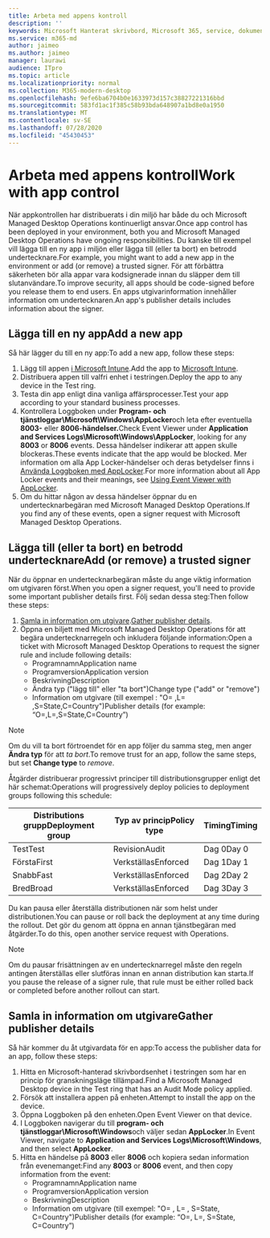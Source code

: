 ```yaml
---
title: Arbeta med appens kontroll
description: ''
keywords: Microsoft Hanterat skrivbord, Microsoft 365, service, dokumentation
ms.service: m365-md
author: jaimeo
ms.author: jaimeo
manager: laurawi
audience: ITpro
ms.topic: article
ms.localizationpriority: normal
ms.collection: M365-modern-desktop
ms.openlocfilehash: 9efe6ba6704b0e1633973d157c38827221316bbd
ms.sourcegitcommit: 583fd1ac1f385c58b93bda648907a1bd8e0a1950
ms.translationtype: MT
ms.contentlocale: sv-SE
ms.lasthandoff: 07/28/2020
ms.locfileid: "45430453"
---
```

# <a name="work-with-app-control"></a><span data-ttu-id="96288-103">Arbeta med appens kontroll</span><span class="sxs-lookup"><span data-stu-id="96288-103">Work with app control</span></span>

<span data-ttu-id="96288-104">När appkontrollen har distribuerats i din miljö har både du och Microsoft Managed Desktop Operations kontinuerligt ansvar.</span><span class="sxs-lookup"><span data-stu-id="96288-104">Once app control has been deployed in your environment, both you and Microsoft Managed Desktop Operations have ongoing responsibilities.</span></span> <span data-ttu-id="96288-105">Du kanske till exempel vill lägga till en ny app i miljön eller lägga till (eller ta bort) en betrodd undertecknare.</span><span class="sxs-lookup"><span data-stu-id="96288-105">For example, you might want to add a new app in the environment or add (or remove) a trusted signer.</span></span> <span data-ttu-id="96288-106">För att förbättra säkerheten bör alla appar vara kodsignerade innan du släpper dem till slutanvändare.</span><span class="sxs-lookup"><span data-stu-id="96288-106">To improve security, all apps should be code-signed before you release them to end users.</span></span> <span data-ttu-id="96288-107">En apps utgivarinformation innehåller information om undertecknaren.</span><span class="sxs-lookup"><span data-stu-id="96288-107">An app's publisher details includes information about the signer.</span></span>


## <a name="add-a-new-app"></a><span data-ttu-id="96288-108">Lägga till en ny app</span><span class="sxs-lookup"><span data-stu-id="96288-108">Add a new app</span></span>

<span data-ttu-id="96288-109">Så här lägger du till en ny app:</span><span class="sxs-lookup"><span data-stu-id="96288-109">To add a new app, follow these steps:</span></span>

1. <span data-ttu-id="96288-110">Lägg till appen [i Microsoft Intune](https://docs.microsoft.com/mem/intune/apps/apps-win32-app-management).</span><span class="sxs-lookup"><span data-stu-id="96288-110">Add the app to [Microsoft Intune](https://docs.microsoft.com/mem/intune/apps/apps-win32-app-management).</span></span>
2. <span data-ttu-id="96288-111">Distribuera appen till valfri enhet i testringen.</span><span class="sxs-lookup"><span data-stu-id="96288-111">Deploy the app to any device in the Test ring.</span></span> 
3. <span data-ttu-id="96288-112">Testa din app enligt dina vanliga affärsprocesser.</span><span class="sxs-lookup"><span data-stu-id="96288-112">Test your app according to your standard business processes.</span></span> 
4. <span data-ttu-id="96288-113">Kontrollera Loggboken under **Program- och tjänstloggar\Microsoft\Windows\AppLocker**och leta efter eventuella **8003-** eller **8006-händelser.**</span><span class="sxs-lookup"><span data-stu-id="96288-113">Check Event Viewer under **Application and Services Logs\Microsoft\Windows\AppLocker**, looking for any **8003** or **8006** events.</span></span> <span data-ttu-id="96288-114">Dessa händelser indikerar att appen skulle blockeras.</span><span class="sxs-lookup"><span data-stu-id="96288-114">These events indicate that the app would be blocked.</span></span> <span data-ttu-id="96288-115">Mer information om alla App Locker-händelser och deras betydelser finns i [Använda Loggboken med AppLocker](https://docs.microsoft.com/windows/security/threat-protection/windows-defender-application-control/applocker/using-event-viewer-with-applocker).</span><span class="sxs-lookup"><span data-stu-id="96288-115">For more information about all App Locker events and their meanings, see [Using Event Viewer with AppLocker](https://docs.microsoft.com/windows/security/threat-protection/windows-defender-application-control/applocker/using-event-viewer-with-applocker).</span></span>
5. <span data-ttu-id="96288-116">Om du hittar någon av dessa händelser öppnar du en undertecknarbegäran med Microsoft Managed Desktop Operations.</span><span class="sxs-lookup"><span data-stu-id="96288-116">If you find any of these events, open a signer request with Microsoft Managed Desktop Operations.</span></span>

## <a name="add-or-remove-a-trusted-signer"></a><span data-ttu-id="96288-117">Lägga till (eller ta bort) en betrodd undertecknare</span><span class="sxs-lookup"><span data-stu-id="96288-117">Add (or remove) a trusted signer</span></span>

<span data-ttu-id="96288-118">När du öppnar en undertecknarbegäran måste du ange viktig information om utgivaren först.</span><span class="sxs-lookup"><span data-stu-id="96288-118">When you open a signer request, you'll need to provide some important publisher details first.</span></span> <span data-ttu-id="96288-119">Följ sedan dessa steg:</span><span class="sxs-lookup"><span data-stu-id="96288-119">Then follow these steps:</span></span>

1. <span data-ttu-id="96288-120">[Samla in information om utgivare](#gather-publisher-details).</span><span class="sxs-lookup"><span data-stu-id="96288-120">[Gather publisher details](#gather-publisher-details).</span></span>
2. <span data-ttu-id="96288-121">Öppna en biljett med Microsoft Managed Desktop Operations för att begära undertecknarregeln och inkludera följande information:</span><span class="sxs-lookup"><span data-stu-id="96288-121">Open a ticket with Microsoft Managed Desktop Operations to request the signer rule and include following details:</span></span>  
    - <span data-ttu-id="96288-122">Programnamn</span><span class="sxs-lookup"><span data-stu-id="96288-122">Application name</span></span> 
    - <span data-ttu-id="96288-123">Programversion</span><span class="sxs-lookup"><span data-stu-id="96288-123">Application version</span></span> 
    - <span data-ttu-id="96288-124">Beskrivning</span><span class="sxs-lookup"><span data-stu-id="96288-124">Description</span></span> 
    - <span data-ttu-id="96288-125">Ändra typ ("lägg till" eller "ta bort")</span><span class="sxs-lookup"><span data-stu-id="96288-125">Change type ("add" or "remove")</span></span>  
    - <span data-ttu-id="96288-126">Information om utgivare (till exempel : "O= <publisher name> ,L= <location> ,S=State,C=Country")</span><span class="sxs-lookup"><span data-stu-id="96288-126">Publisher details (for example: “O=<publisher name>,L=<location>,S=State,C=Country”)</span></span> 

> [!NOTE]
> <span data-ttu-id="96288-127">Om du vill ta bort förtroendet för en app följer du samma steg, men anger **Ändra typ** för att *ta bort*.</span><span class="sxs-lookup"><span data-stu-id="96288-127">To remove trust for an app, follow the same steps, but set **Change type** to *remove*.</span></span>

<span data-ttu-id="96288-128">Åtgärder distribuerar progressivt principer till distributionsgrupper enligt det här schemat:</span><span class="sxs-lookup"><span data-stu-id="96288-128">Operations will progressively deploy policies to deployment groups following this schedule:</span></span>


|<span data-ttu-id="96288-129">Distributions grupp</span><span class="sxs-lookup"><span data-stu-id="96288-129">Deployment group</span></span>  |<span data-ttu-id="96288-130">Typ av princip</span><span class="sxs-lookup"><span data-stu-id="96288-130">Policy type</span></span>  |<span data-ttu-id="96288-131">Timing</span><span class="sxs-lookup"><span data-stu-id="96288-131">Timing</span></span>  |
|---------|---------|---------|
|<span data-ttu-id="96288-132">Test</span><span class="sxs-lookup"><span data-stu-id="96288-132">Test</span></span>     |  <span data-ttu-id="96288-133">Revision</span><span class="sxs-lookup"><span data-stu-id="96288-133">Audit</span></span>       |  <span data-ttu-id="96288-134">Dag 0</span><span class="sxs-lookup"><span data-stu-id="96288-134">Day 0</span></span>       |
|<span data-ttu-id="96288-135">Första</span><span class="sxs-lookup"><span data-stu-id="96288-135">First</span></span>     | <span data-ttu-id="96288-136">Verkställas</span><span class="sxs-lookup"><span data-stu-id="96288-136">Enforced</span></span>        | <span data-ttu-id="96288-137">Dag 1</span><span class="sxs-lookup"><span data-stu-id="96288-137">Day 1</span></span>        |
|<span data-ttu-id="96288-138">Snabb</span><span class="sxs-lookup"><span data-stu-id="96288-138">Fast</span></span>     | <span data-ttu-id="96288-139">Verkställas</span><span class="sxs-lookup"><span data-stu-id="96288-139">Enforced</span></span>        |  <span data-ttu-id="96288-140">Dag 2</span><span class="sxs-lookup"><span data-stu-id="96288-140">Day 2</span></span>       |
|<span data-ttu-id="96288-141">Bred</span><span class="sxs-lookup"><span data-stu-id="96288-141">Broad</span></span>     | <span data-ttu-id="96288-142">Verkställas</span><span class="sxs-lookup"><span data-stu-id="96288-142">Enforced</span></span>        |  <span data-ttu-id="96288-143">Dag 3</span><span class="sxs-lookup"><span data-stu-id="96288-143">Day 3</span></span>       |


<span data-ttu-id="96288-144">Du kan pausa eller återställa distributionen när som helst under distributionen.</span><span class="sxs-lookup"><span data-stu-id="96288-144">You can pause or roll back the deployment at any time during the rollout.</span></span> <span data-ttu-id="96288-145">Det gör du genom att öppna en annan tjänstbegäran med åtgärder.</span><span class="sxs-lookup"><span data-stu-id="96288-145">To do this, open another service request with Operations.</span></span>

> [!NOTE]
> <span data-ttu-id="96288-146">Om du pausar frisättningen av en undertecknarregel måste den regeln antingen återställas eller slutföras innan en annan distribution kan starta.</span><span class="sxs-lookup"><span data-stu-id="96288-146">If you pause the release of a signer rule, that rule must be either rolled back or completed before another rollout can start.</span></span>

## <a name="gather-publisher-details"></a><span data-ttu-id="96288-147">Samla in information om utgivare</span><span class="sxs-lookup"><span data-stu-id="96288-147">Gather publisher details</span></span>

<span data-ttu-id="96288-148">Så här kommer du åt utgivardata för en app:</span><span class="sxs-lookup"><span data-stu-id="96288-148">To access the publisher data for an app, follow these steps:</span></span>

1. <span data-ttu-id="96288-149">Hitta en Microsoft-hanterad skrivbordsenhet i testringen som har en princip för granskningsläge tillämpad.</span><span class="sxs-lookup"><span data-stu-id="96288-149">Find a Microsoft Managed Desktop device in the Test ring that has an Audit Mode policy applied.</span></span> 
2. <span data-ttu-id="96288-150">Försök att installera appen på enheten.</span><span class="sxs-lookup"><span data-stu-id="96288-150">Attempt to install the app on the device.</span></span>
3. <span data-ttu-id="96288-151">Öppna Loggboken på den enheten.</span><span class="sxs-lookup"><span data-stu-id="96288-151">Open Event Viewer on that device.</span></span> 
4. <span data-ttu-id="96288-152">I Loggboken navigerar du till **program- och tjänstloggar\Microsoft\Windows**och väljer sedan **AppLocker**.</span><span class="sxs-lookup"><span data-stu-id="96288-152">In Event Viewer, navigate to **Application and Services Logs\Microsoft\Windows**, and then select **AppLocker**.</span></span> 
5. <span data-ttu-id="96288-153">Hitta en händelse på **8003** eller **8006** och kopiera sedan information från evenemanget:</span><span class="sxs-lookup"><span data-stu-id="96288-153">Find any **8003** or **8006** event, and then copy information from the event:</span></span> 
    - <span data-ttu-id="96288-154">Programnamn</span><span class="sxs-lookup"><span data-stu-id="96288-154">Application name</span></span> 
    - <span data-ttu-id="96288-155">Programversion</span><span class="sxs-lookup"><span data-stu-id="96288-155">Application version</span></span> 
    - <span data-ttu-id="96288-156">Beskrivning</span><span class="sxs-lookup"><span data-stu-id="96288-156">Description</span></span> 
    - <span data-ttu-id="96288-157">Information om utgivare (till exempel: "O= <publisher name> , L= <location> , S=State, C=Country")</span><span class="sxs-lookup"><span data-stu-id="96288-157">Publisher details (for example: “O=<publisher name>, L=<location>, S=State, C=Country”)</span></span> 
